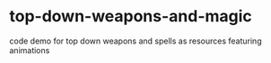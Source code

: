 # top-down-weapons-and-magic
code demo for top down weapons and spells as resources featuring animations
